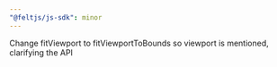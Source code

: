 ```yaml
---
"@feltjs/js-sdk": minor
---
```


Change fitViewport to fitViewportToBounds so viewport is mentioned, clarifying the API
